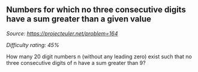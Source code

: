 Numbers for which no three consecutive digits have a sum greater than a given value
-----------------------------------------------------------------------------------

*Source: https://projecteuler.net/problem=164*


*Difficulty rating: 45%*

How many 20 digit numbers n (without any leading zero) exist such that
no three consecutive digits of n have a sum greater than 9?
